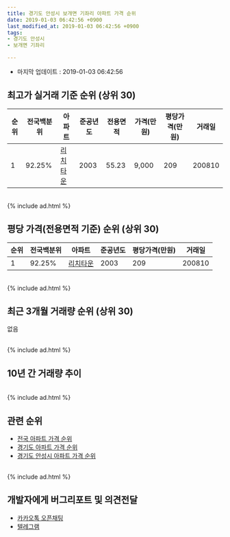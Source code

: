 ```yaml
---
title: 경기도 안성시 보개면 기좌리 아파트 가격 순위
date: 2019-01-03 06:42:56 +0900
last_modified_at: 2019-01-03 06:42:56 +0900
tags:
- 경기도 안성시
- 보개면 기좌리

---
```


* 마지막 업데이트 : 2019-01-03 06:42:56

## 최고가 실거래 기준 순위 (상위 30)


|순위|전국백분위|아파트|준공년도|전용면적|가격(만원)|평당가격(만원)|거래일|
|---|---|---|---|---|---|---|---|
|1|92.25%|[리치타운](https://search.naver.com/search.naver?query=%EA%B2%BD%EA%B8%B0%EB%8F%84+%EC%95%88%EC%84%B1%EC%8B%9C+%EB%B3%B4%EA%B0%9C%EB%A9%B4+%EA%B8%B0%EC%A2%8C%EB%A6%AC+%EB%A6%AC%EC%B9%98%ED%83%80%EC%9A%B4)|2003|55.23|9,000|209|200810|


<br>
{% include ad.html %}
<br>

## 평당 가격(전용면적 기준) 순위 (상위 30)


|순위|전국백분위|아파트|준공년도|평당가격(만원)|거래일|
|---|---|---|---|---|---|
|1|92.25%|[리치타운](https://search.naver.com/search.naver?query=%EA%B2%BD%EA%B8%B0%EB%8F%84+%EC%95%88%EC%84%B1%EC%8B%9C+%EB%B3%B4%EA%B0%9C%EB%A9%B4+%EA%B8%B0%EC%A2%8C%EB%A6%AC+%EB%A6%AC%EC%B9%98%ED%83%80%EC%9A%B4)|2003|209|200810|


<br>
{% include ad.html %}
<br>

## 최근 3개월 거래량 순위 (상위 30)

없음

<br>
{% include ad.html %}
<br>

## 10년 간 거래량 추이


<div style="width:100%;">
    <canvas id="deal_progress" height="250"></canvas>
</div>

<script>
new Chart(document.getElementById("deal_progress"), {
    type: 'line',
    data: {
        labels: ['200901','200902','200903','200904','200905','200906','200907','200908','200909','200910','200911','200912','201001','201002','201003','201004','201005','201006','201007','201008','201009','201010','201011','201012','201101','201102','201103','201104','201105','201106','201107','201108','201109','201110','201111','201112','201201','201202','201203','201204','201205','201206','201207','201208','201209','201210','201211','201212','201301','201302','201303','201304','201305','201306','201307','201308','201309','201310','201311','201312','201401','201402','201403','201404','201405','201406','201407','201408','201409','201410','201411','201412','201501','201502','201503','201504','201505','201506','201507','201508','201509','201510','201511','201512','201601','201602','201603','201604','201605','201606','201607','201608','201609','201610','201611','201612','201701','201702','201703','201704','201705','201706','201707','201708','201709','201710','201711','201712','201801','201802','201803','201804','201805','201806','201807','201808','201809','201810','201811','201812','201901'],
        datasets: [{
            label: '실거래 수',
            pointRadius: 1,
            data: [0, 0, 2, 2, 0, 1, 9, 7, 2, 1, 1, 0, 0, 2, 3, 0, 1, 2, 2, 0, 1, 4, 2, 0, 2, 0, 3, 0, 2, 3, 7, 2, 2, 4, 5, 3, 2, 1, 3, 4, 4, 3, 5, 1, 3, 2, 2, 1, 0, 1, 1, 2, 2, 1, 3, 2, 2, 2, 1, 1, 1, 2, 2, 0, 0, 4, 2, 2, 1, 3, 4, 2, 5, 2, 3, 1, 6, 0, 1, 2, 0, 5, 2, 4, 1, 1, 1, 1, 0, 2, 0, 0, 1, 2, 2, 0, 0, 0, 1, 2, 0, 0, 2, 3, 4, 2, 4, 1, 1, 1, 0, 1, 1, 3, 2, 1, 0, 0, 0, 0, 0],
            borderColor: "rgba(255, 201, 14, 1)",
            backgroundColor: "rgba(255, 201, 14, 0.5)",
            fill: true,
        }]
    },
    options: {
        responsive: true,
        title: {
            display: true,
            text: '10년간 거래량 추이'
        },
        tooltips: {
            mode: 'index',
            intersect: false,
        },
        hover: {
            mode: 'nearest',
            intersect: true
        },
        scales: {
            xAxes: [{
                display: true,
                scaleLabel: {
                    display: true,
                    labelString: '년/월'
                }
            }],
            yAxes: [{
                display: true,
                ticks: {
                    suggestedMin: 0,
                },
                scaleLabel: {
                    display: true,
                    labelString: '실거래 수'
                }
            }]
        }
    }
});

</script>


<br>
{% include ad.html %}
<br>

## 관련 순위

- [전국 아파트 가격 순위](https://inasie.github.io/apt-ranking/전국)
- [경기도 아파트 가격 순위](https://inasie.github.io/apt-ranking/경기도)
- [경기도 안성시 아파트 가격 순위](https://inasie.github.io/apt-ranking/경기도-안성시)


<br>
{% include ad.html %}
<br>

## 개발자에게 버그리포트 및 의견전달

- [카카오톡 오픈채팅](https://open.kakao.com/o/gLJUAP4)
- [텔레그램](https://t.me/inasie)

